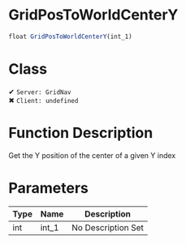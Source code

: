 # GridPosToWorldCenterY
```js	
float GridPosToWorldCenterY(int_1)
```
# Class
✔ `Server: GridNav`  
✖ `Client: undefined`  

# Function Description
Get the Y position of the center of a given Y index
# Parameters
Type|Name|Description
--|--|--
int|int_1|No Description Set

